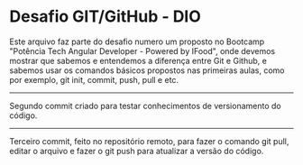 # Desafio GIT/GitHub - DIO

Este arquivo faz parte do desafio numero um proposto no Bootcamp "Potência Tech Angular Developer - Powered by IFood", onde devemos mostrar que sabemos e entendemos a diferença entre Git e Github, e sabemos usar os comandos básicos propostos nas primeiras aulas, como por exemplo, git init, commit, push,  pull e etc.

____

Segundo commit criado para testar conhecimentos de versionamento do código.

----
Terceiro commit, feito no repositório remoto, para fazer o comando git pull, editar o arquivo e fazer o git push para atualizar a versão do código.
